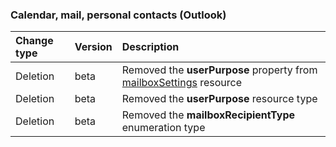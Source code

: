 ### Calendar, mail, personal contacts (Outlook)

| **Change type** | **Version** | **Description** |
|:---|:---|:---|
|Deletion|beta|Removed the **userPurpose** property from [mailboxSettings](/graph/api/resources/mailboxSettings?view=graph-rest-beta) resource|
|Deletion|beta|Removed the **userPurpose** resource type|
|Deletion|beta|Removed the **mailboxRecipientType** enumeration type|
